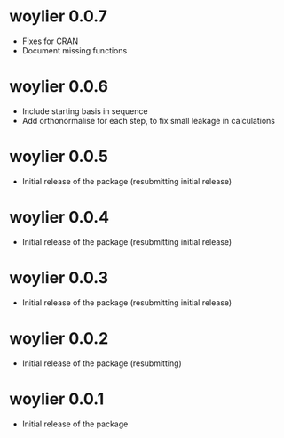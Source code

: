 # woylier 0.0.7

* Fixes for CRAN
* Document missing functions

# woylier 0.0.6

* Include starting basis in sequence
* Add orthonormalise for each step, to fix small leakage in calculations

# woylier 0.0.5

* Initial release of the package (resubmitting initial release)

# woylier 0.0.4

* Initial release of the package (resubmitting initial release)

# woylier 0.0.3

* Initial release of the package (resubmitting initial release)

# woylier 0.0.2

* Initial release of the package (resubmitting)

# woylier 0.0.1

* Initial release of the package

